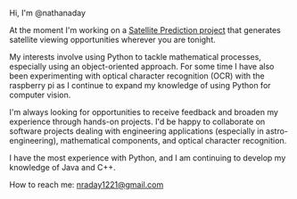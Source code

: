 Hi, I'm @nathanaday

At the moment I'm working on a [Satellite Prediction project](https://github.com/nathanaday/SatellitePrediction) that generates satellite viewing opportunities wherever you are tonight.

My interests involve using Python to tackle mathematical processes, especially using an object-oriented approach. For some time I have also been experimenting with optical character recognition (OCR) with the raspberry pi as I continue to expand my knowledge of using Python for computer vision.

I'm always looking for opportunities to receive feedback and broaden my experience through hands-on projects. I'd be happy to collaborate on software projects dealing with engineering applications (especially in astro-engineering), mathematical components, and optical character recognition.

I have the most experience with Python, and I am continuing to develop my knowledge of Java and C++. 

How to reach me:
nraday1221@gmail.com
